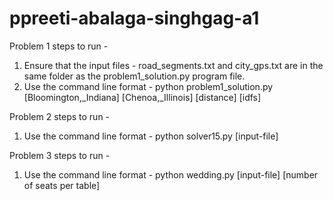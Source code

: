 # ppreeti-abalaga-singhgag-a1


Problem 1 steps to run - 

1) Ensure that the input files - road_segments.txt and city_gps.txt are in the same folder as the problem1_solution.py program file.
2) Use the command line format - python problem1_solution.py [Bloomington,_Indiana] [Chenoa,_Illinois] [distance] [idfs]

Problem 2 steps to run - 
1) Use the command line format - python solver15.py [input-file]

Problem 3 steps to run - 
1) Use the command line format - python wedding.py [input-file] [number of seats per table]
